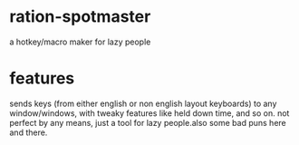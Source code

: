 # ration-spotmaster
a hotkey/macro maker for lazy people
# features
sends keys (from either english or non english layout keyboards) to any window/windows, with tweaky features like held down time, and so on.
not perfect by any means, just a tool for lazy people.also some bad puns here and there.
